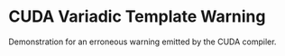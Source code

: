 # CUDA Variadic Template Warning

Demonstration for an erroneous warning emitted by the CUDA compiler.
